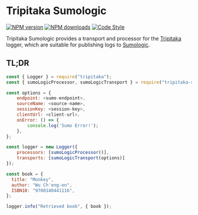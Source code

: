 # Tripitaka Sumologic

[![NPM version](https://img.shields.io/npm/v/tripitaka-sumologic.svg?style=flat-square)](https://www.npmjs.com/package/tripitaka-sumologic)
[![NPM downloads](https://img.shields.io/npm/dm/tripitaka-sumologic.svg?style=flat-square)](https://www.npmjs.com/package/tripitaka-sumologic)
[![Code Style](https://img.shields.io/badge/code%20style-prettier-brightgreen.svg)](https://github.com/prettier/prettier)

Tripitaka Sumologic provides a transport and processor for the [Tripitaka](https://www.npmjs.com/package/tripitaka) logger, which are suitable for publishing logs to [Sumologic](https://www.sumologic.com/).


## TL;DR

```js
const { Logger } = require("tripitaka");
const { sumoLogicProcessor, sumoLogicTransport } = require("tripitaka-sumologic");

const options = {
    endpoint: <sumo-endpoint>,
    sourceName: <source-name>,
    sessionKey: <session-key>,
    clientUrl: <client-url>,
    onError: () => {
        console.log('Sumo Error!');
    },
};

const logger = new Logger({
    processors: [sumoLogicProcessor()],
    transports: [sumoLogicTransport(options)]
});

const book = {
  title: "Monkey",
  author: "Wu Ch'eng-en",
  ISBN10: "9780140441116",
};

logger.info("Retrieved book", { book });
```